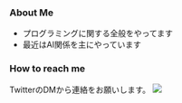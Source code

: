 ### About Me
- プログラミングに関する全般をやってます
- 最近はAI関係を主にやっています

### How to reach me
TwitterのDMから連絡をお願いします。
[<img src="https://img.shields.io/badge/-ffffff.svg?logo=twitter&style=flat">](https://twitter.com/matt76t)
